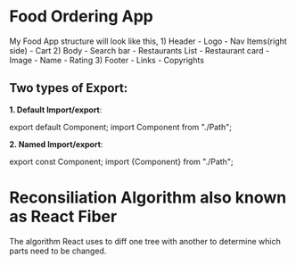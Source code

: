 # Food Ordering App

My Food App structure will look like this, 
            1) Header
                - Logo
                - Nav Items(right side)
                - Cart
            2) Body
                - Search bar
                - Restaurants List
                    - Restaurant card
                        - Image
                        - Name
                        - Rating
            3) Footer
                - Links
                - Copyrights


## Two types of Export:

**1. Default Import/export**:

export default Component;
import Component from "./Path";

**2. Named Import/export**:

export const Component;
import {Component} from "./Path";

# Reconsiliation Algorithm also known as React Fiber

The algorithm React uses to diff one tree with another to determine which parts need to be changed.

